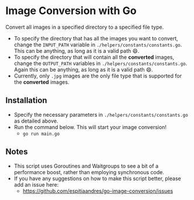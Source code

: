 # Image Conversion with Go

Convert all images in a specified directory to a specified file type.

- To specify the directory that has all the images you want to convert, change the `INPUT_PATH` variable in `./helpers/constants/constants.go`. This can be anything, as long as it is a valid path 😄.
- To specify the directory that will contain all the **converted** images, change the `OUTPUT_PATH` variables in `./helpers/constants/constants.go`. Again this can be anything, as long as it is a valid path 😄.
- Currently, only `.jpg` images are the only file type that is supported for the **converted** images.

## Installation

- Specify the necessary parameters in `./helpers/constants/constants.go` as detailed above.
- Run the command below. This will start your image conversion!
  - `go run main.go`

## Notes

- This script uses Goroutines and Waitgroups to see a bit of a performance boost, rather than employing synchronous code.
- If you have any suggestions on how to make this script better, please add an issue here:
  - https://github.com/espitiaandres/go-image-conversion/issues
